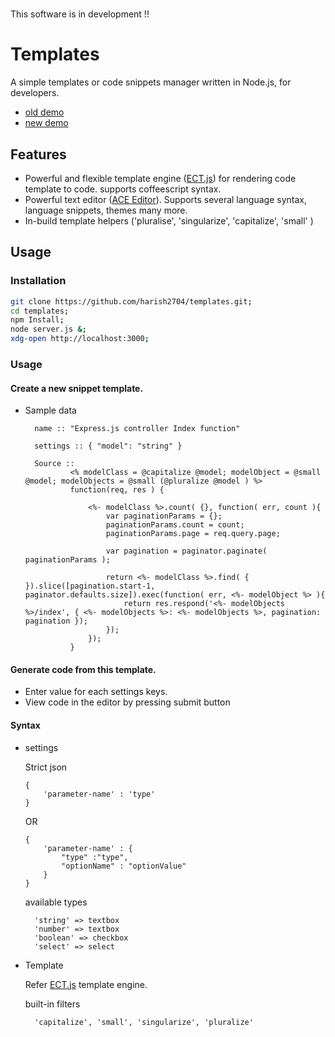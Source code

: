 #
This software is in development !!
#

Templates
=========

A simple templates or code snippets manager written in Node.js, for developers.

* [old demo](http://templates-harish2704.rhcloud.com/)
* [new demo](http://templates2-harish2704.rhcloud.com/)

Features
--------
* Powerful and flexible template engine ([ECT.js](http://ectjs.com)) for rendering code template to code. supports coffeescript syntax.
* Powerful text editor ([ACE Editor](http://ace.c9.io/)). Supports several language syntax, language snippets, themes many more.
* In-build template helpers ('pluralise', 'singularize', 'capitalize', 'small' )

Usage
-----

### Installation

```sh
git clone https://github.com/harish2704/templates.git;
cd templates;
npm Install;
node server.js &;
xdg-open http://localhost:3000;
```

### Usage

#### Create a new snippet template.

* Sample data 

        name :: "Express.js controller Index function"

        settings :: { "model": "string" }

        Source ::
                <% modelClass = @capitalize @model; modelObject = @small @model; modelObjects = @small (@pluralize @model ) %>
                function(req, res ) {

                    <%- modelClass %>.count( {}, function( err, count ){
                        var paginationParams = {};
                        paginationParams.count = count;
                        paginationParams.page = req.query.page;

                        var pagination = paginator.paginate( paginationParams );

                        return <%- modelClass %>.find( { }).slice([pagination.start-1, paginator.defaults.size]).exec(function( err, <%- modelObject %> ){
                            return res.respond('<%- modelObjects %>/index', { <%- modelObjects %>: <%- modelObjects %>, pagination: pagination });
                        });
                    });
                }

#### Generate code from this template.

* Enter value for each settings keys.
* View code in the editor by pressing submit button

#### Syntax

* settings

    Strict json
    ```
    {
        'parameter-name' : 'type'
    }
    ```
    OR
    ```
    {
        'parameter-name' : {
            "type" :"type",
            "optionName" : "optionValue"
        }
    }
    ```

    available types

        'string' => textbox
        'number' => textbox
        'boolean' => checkbox 
        'select' => select 

* Template 

    Refer [ECT.js](http://ectjs.com) template engine.

    built-in filters
    
        'capitalize', 'small', 'singularize', 'pluralize'


